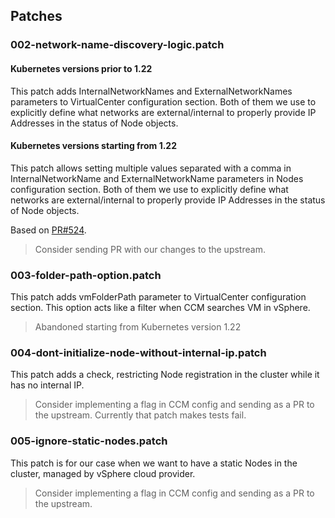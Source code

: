 ## Patches

### 002-network-name-discovery-logic.patch

#### Kubernetes versions prior to 1.22
This patch adds InternalNetworkNames and  ExternalNetworkNames parameters to VirtualCenter configuration section. 
Both of them we use to explicitly define what networks are external/internal to properly provide IP Addresses in the status of Node objects.

#### Kubernetes versions starting from 1.22
This patch allows setting multiple values separated with a comma in InternalNetworkName and ExternalNetworkName parameters in Nodes configuration section.
Both of them we use to explicitly define what networks are external/internal to properly provide IP Addresses in the status of Node objects.

Based on [PR#524](https://github.com/kubernetes/cloud-provider-vsphere/pull/524).

> Consider sending PR with our changes to the upstream.

### 003-folder-path-option.patch

This patch adds vmFolderPath parameter to VirtualCenter configuration section. 
This option acts like a filter when CCM searches VM in vSphere.

> Abandoned starting from Kubernetes version 1.22

### 004-dont-initialize-node-without-internal-ip.patch

This patch adds a check, restricting Node registration in the cluster while it has no internal IP.

> Consider implementing a flag in CCM config and sending as a PR to the upstream.
> Currently that patch makes tests fail.

### 005-ignore-static-nodes.patch

This patch is for our case when we want to have a static Nodes in the cluster, managed by vSphere cloud provider.

> Consider implementing a flag in CCM config and sending as a PR to the upstream.
